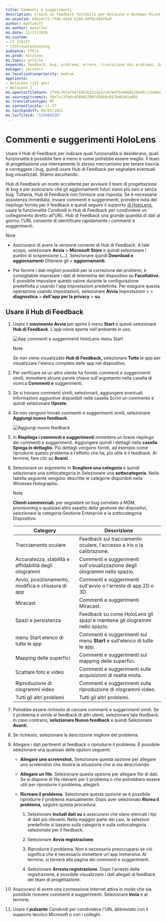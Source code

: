 ```yaml
---
title: Commenti e suggerimenti
description: Creare un feedback fattibile per HoloLens e Windows Mixed Reality sviluppatori usando il Hub di Feedback.
ms.assetid: b9b24c72-ff86-44a9-b30d-dd76c49479a9
author: mattzmsft
ms.author: mazeller
ms.date: 12/17/2020
ms.custom:
- CI 116157
- CSSTroubleshooting
audience: ITPro
ms.prod: hololens
ms.topic: article
keywords: feedback, bug, problema, errore, risoluzione dei problemi, Guida
manager: jarrettr
ms.localizationpriority: medium
appliesto:
- HoloLens (1st gen)
- HoloLens 2
ms.openlocfilehash: 1f59c76fa760710d1b1333e1318784f5a488851b640c1cbd4ed6f673ae60029a
ms.sourcegitcommit: f8e7cc2fbdcdf8962700fd50b9c017bd83d1ad65
ms.translationtype: MT
ms.contentlocale: it-IT
ms.lasthandoff: 08/05/2021
ms.locfileid: "115664216"
---
```

# <a name="feedback-for-hololens"></a>Commenti e suggerimenti HoloLens

Usare il Hub di Feedback per indicare quali funzionalità si desiderano, quali funzionalità è possibile fare a meno e come potrebbe essere meglio. Il team di progettazione usa internamente lo stesso meccanismo per tenere traccia e correggere i bug, quindi usare Hub di Feedback per segnalare eventuali bug visualizzati. Stiamo ascoltando.

Hub di Feedback un modo eccellente per avvisare il team di progettazione di bug e per assicurarsi che gli aggiornamenti futuri siano più sani e senza bug. Tuttavia, Hub di Feedback non fornisce una risposta. Se è necessaria assistenza immediata, inviare commenti e suggerimenti, prendere nota del riepilogo fornito per il  feedback e quindi seguire il supporto [di HoloLens:](https://support.microsoft.com/supportforbusiness/productselection?sapid=e9391227-fa6d-927b-0fff-f96288631b8f) usare la funzionalità Condividi in Hub di Feedback per condividere un collegamento diretto all'URL. Hub di Feedback una grande quantità di dati al giorno: l'URL consente di identificare rapidamente i commenti e suggerimenti.

> [!NOTE]  
>  
> - Assicurarsi di avere la versione corrente di Hub di Feedback. A tale scopo, selezionare **Avvia**  >  **Microsoft Store** e quindi selezionare i puntini di sospensione (**...**). Selezionare quindi **Download e aggiornamenti** Ottenere gli  >  **aggiornamenti**.  
>  
> - Per fornire i dati migliori possibili per la correzione dei problemi, è consigliabile impostare i dati di telemetria del dispositivo su **Facoltativo.** È possibile impostare questo valore durante la configurazione predefinita o usando l'app Impostazioni predefinita. Per eseguire questa operazione usando Impostazioni, selezionare **Avvia** Impostazioni  >    >  **diagnostica**  >  **dell'app per la privacy**  >  **su**.

## <a name="use-the-feedback-hub"></a>Usare il Hub di Feedback

1. Usare il **movimento Avvia** per aprire il menu **Start** e quindi selezionare **Hub di Feedback**. L'app viene aperta nell'ambiente in uso.

   ![App commenti e suggerimenti HoloLens menu Start](./images/hololens2-feedbackhub-tile.png)
   > [!NOTE]  
   > Se non viene visualizzato **Hub di Feedback,** selezionare **Tutte** le app per visualizzare l'elenco completo delle app nel dispositivo.

1. Per verificare se un altro utente ha fornito commenti e suggerimenti simili, immettere alcune parole chiave sull'argomento nella casella di ricerca **Commenti e** suggerimenti.
1. Se si trovano commenti simili, selezionarli, aggiungere eventuali  informazioni aggiuntive disponibili nella casella Scrivi un commento e quindi selezionare **Upvote**.
1. Se non vengono trovati commenti e suggerimenti simili, selezionare **Aggiungi nuovo feedback.**

   ![Aggiungi nuovo feedback](./images/hololens-feedback-1.png)

1. In **Riepiloga i commenti e suggerimenti** immettere un breve riepilogo dei commenti e suggerimenti. Aggiungere quindi i dettagli nella **casella Spiega in dettaglio.** Più dettagli vengono forniti, ad esempio come riprodurre questo problema e l'effetto che ha, più utile è il feedback. Al termine, fare clic su **Avanti**.

1. Selezionare un argomento in **Scegliere una categoria** e quindi selezionare una sottocategoria in Selezionare una **sottocategoria**. Nella tabella seguente vengono descritte le categorie disponibili nella Windows Holographic.

   > [!NOTE]  
   > **Clienti commerciali:** per segnalare un bug correlato a MDM, provisioning o  qualsiasi altro aspetto della  gestione dei dispositivi, selezionare la categoria Gestione Enterprise e la sottocategoria Dispositivo.

   |Category |Descrizione |
   | --- | --- |
   |Tracciamento oculare |Feedback sul tracciamento oculare, l'accesso a iris o la calibrazione. |
   |Accuratezza, stabilità e affidabilità degli ologrammi |Commenti e suggerimenti sull'visualizzazione degli ologrammi nello spazio. |
   |Avvio, posizionamento, modifica e chiusura di app |Commenti e suggerimenti sull'avvio o l'arresto di app 2D o 3D. |
   |Miracast |Commenti e suggerimenti Miracast. |
   |Spazi e persistenza |Feedback su come HoloLens gli spazi e mantiene gli ologrammi nello spazio. |
   |menu Start elenco di tutte le app |Commenti e suggerimenti sul menu **Start** e sull'elenco di tutte le app. |
   |Mapping delle superfici |Commenti e suggerimenti sul mapping delle superfici. |
   |Scattare foto e video |Commenti e suggerimenti sulle acquisizioni di realtà mista. |
   |Riproduzione di ologrammi video |Commenti e suggerimenti sulla riproduzione di ologrammi video. |
   |Tutti gli altri problemi |Tutti gli altri problemi. |

1. Potrebbe essere richiesto di cercare commenti e suggerimenti simili. Se il problema è simile al feedback di altri utenti, selezionare tale feedback. In caso contrario, **selezionare Nuovo feedback** e quindi Selezionare **Avanti.**

1. Se richiesto, selezionare la descrizione migliore del problema.

1. Allegare i dati pertinenti al feedback o riprodurre il problema. È possibile selezionare una qualsiasi delle opzioni seguenti:

   - **Allegare uno screenshot.** Selezionare questa opzione per allegare uno screenshot che illustra la situazione che si sta descrivendo.
   - **Allegare un file**. Selezionare questa opzione per allegare file di dati. Se si dispone di file rilevanti per il problema o che potrebbero essere utili per riprodurre il problema, allegarli.
   - **Ricreare il problema.** Selezionare questa opzione se è possibile riprodurre il problema manualmente. Dopo aver selezionato **Ricrea il problema,** seguire questa procedura:  

     1. Selezionare **Includi dati su** e assicurarsi che siano elencati i tipi di dati più rilevanti. Nella maggior parte dei casi, le selezioni predefinite si basano sulla categoria e sulla sottocategoria selezionate per il feedback.  
     1. Selezionare **Avvia registrazione**.

     1. Riprodurre il problema. Non è necessario preoccuparsi se ciò significa che è necessario immettere un'app immersiva. Al termine, si tornerà alla pagina dei commenti e suggerimenti.
     1. Selezionare **Arresta registrazione**. Dopo l'arresto della registrazione, è possibile visualizzare i dati allegati al feedback del team di progettazione.

1. Assicurarsi di avere una connessione Internet attiva in modo che sia possibile ricevere commenti e suggerimenti. Selezionare **Invia** e al termine.

1. Usare il **pulsante** Condividi per condividere l'URL abbreviato con il supporto tecnico Microsoft o con i colleghi.